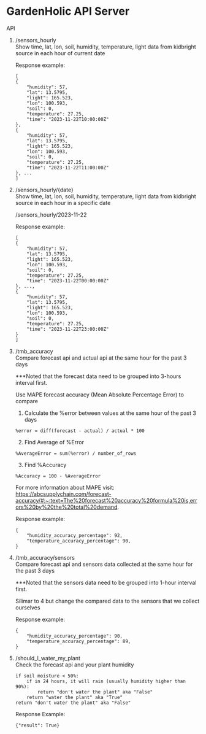 GardenHolic API Server
===============

API

1. /sensors_hourly <br>
Show time, lat, lon, soil, humidity, temperature, light data from kidbright source in each hour of current date

    Response example:
    ```
    [
    {
        "humidity": 57,
        "lat": 13.5795,
        "light": 165.523,
        "lon": 100.593,
        "soil": 0,
        "temperature": 27.25,
        "time": "2023-11-22T10:00:00Z"
    },
    {
        "humidity": 57,
        "lat": 13.5795,
        "light": 165.523,
        "lon": 100.593,
        "soil": 0,
        "temperature": 27.25,
        "time": "2023-11-22T11:00:00Z"
    }, ...
    ]
    ```

2. /sensors_hourly/{date} <br>
Show time, lat, lon, soil, humidity, temperature, light data from kidbright source in each hour in a specific date

    /sensors_hourly/2023-11-22

    Response example:
    ```
    [
    {
        "humidity": 57,
        "lat": 13.5795,
        "light": 165.523,
        "lon": 100.593,
        "soil": 0,
        "temperature": 27.25,
        "time": "2023-11-22T00:00:00Z"
    }, ...,
    {
        "humidity": 57,
        "lat": 13.5795,
        "light": 165.523,
        "lon": 100.593,
        "soil": 0,
        "temperature": 27.25,
        "time": "2023-11-22T23:00:00Z"
    }
    ]
    ```

3. /tmb_accuracy <br>
Compare forecast api and actual api at the same hour for the past 3 days

    ***Noted that the forecast data need to be grouped into 3-hours interval first.

    Use MAPE forecast accuracy (Mean Absolute Percentage Error) to compare
    1. Calculate the %error between values at the same hour of the past 3 days
    ```
    %error = diff(forecast - actual) / actual * 100
    ```

    2. Find Average of %Error
    ```
    %AverageError = sum(%error) / number_of_rows
    ```

    3. Find %Accuracy
    ```
    %Accuracy = 100 - %AverageError
    ```
    For more information about MAPE visit: https://abcsupplychain.com/forecast-accuracy/#:~:text=The%20forecast%20accuracy%20formula%20is,errors%20by%20the%20total%20demand.


    Response example:
    ```
    {
        "humidity_accuracy_percentage": 92,
        "temperature_accuracy_percentage": 90,
    }
    ```
    
4. /tmb_accuracy/sensors <br>
Compare forecast api and sensors data collected at the same hour for the past 3 days

    ***Noted that the sensors data need to be grouped into 1-hour interval first.

    Silimar to 4 but change the compared data to the sensors that we collect ourselves

    Response example:
    ```
    {
        "humidity_accuracy_percentage": 90,
        "temperature_accuracy_percentage": 89,
    }
    ```

5. /should_I_water_my_plant <br>
Check the forecast api and your plant humidity

    ```
    if soil moisture < 50%:
        if in 24 hours, it will rain (usually humidity higher than 90%):
            return "don't water the plant" aka "False"
        return "water the plant" aka "True"
    return "don't water the plant" aka "False"
    ```

    Response Example:
    ```
    {"result": True}
    ```
